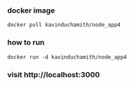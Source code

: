 ### docker image

`docker pull kavinduchamith/node_app4`

### how to run

`docker run -d kavinduchamith/node_app4`

### visit http://localhost:3000
